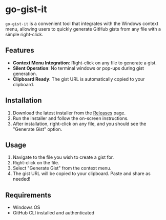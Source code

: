 # go-gist-it

`go-gist-it` is a convenient tool that integrates with the Windows context menu, allowing users to quickly generate GitHub gists from any file with a simple right-click.

## Features

- **Context Menu Integration**: Right-click on any file to generate a gist.
- **Silent Operation**: No terminal windows or pop-ups during gist generation.
- **Clipboard Ready**: The gist URL is automatically copied to your clipboard.

## Installation

1. Download the latest installer from the [Releases](https://github.com/breadboi/go-gist-it/releases) page.
2. Run the installer and follow the on-screen instructions.
3. After installation, right-click on any file, and you should see the "Generate Gist" option.

## Usage

1. Navigate to the file you wish to create a gist for.
2. Right-click on the file.
3. Select "Generate Gist" from the context menu.
4. The gist URL will be copied to your clipboard. Paste and share as needed!

## Requirements

- Windows OS
- GitHub CLI installed and authenticated
